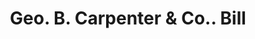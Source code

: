 ---
doi: 10.7916/D8G74RQT
date_other: '1902'
date_other_textual: '1902'
form: printed ephemera
genre:
- Invoices
name:
- Geo. B. Carpenter & Co.
object_in_context_url: https://biggert.cul.columbia.edu/items/view/ave_biggert_00194
subject_hierarchical_geographic:
- Chicago, Illinois, United States
subject_name:
- Geo. B. Carpenter & Co.
title: Geo. B. Carpenter & Co.. Bill
sort_title: Geo. B. Carpenter & Co.. Bill
call_number: ave_biggert_00194
coordinates:
- 41.83694444444445,-87.68472222222222
pid: ave_biggert_00194
identifiers: ave_biggert_00194
canvas_id: ldpd:395469
permalink: "/items/ave_biggert_00194/"
layout: iiif-image-page
---